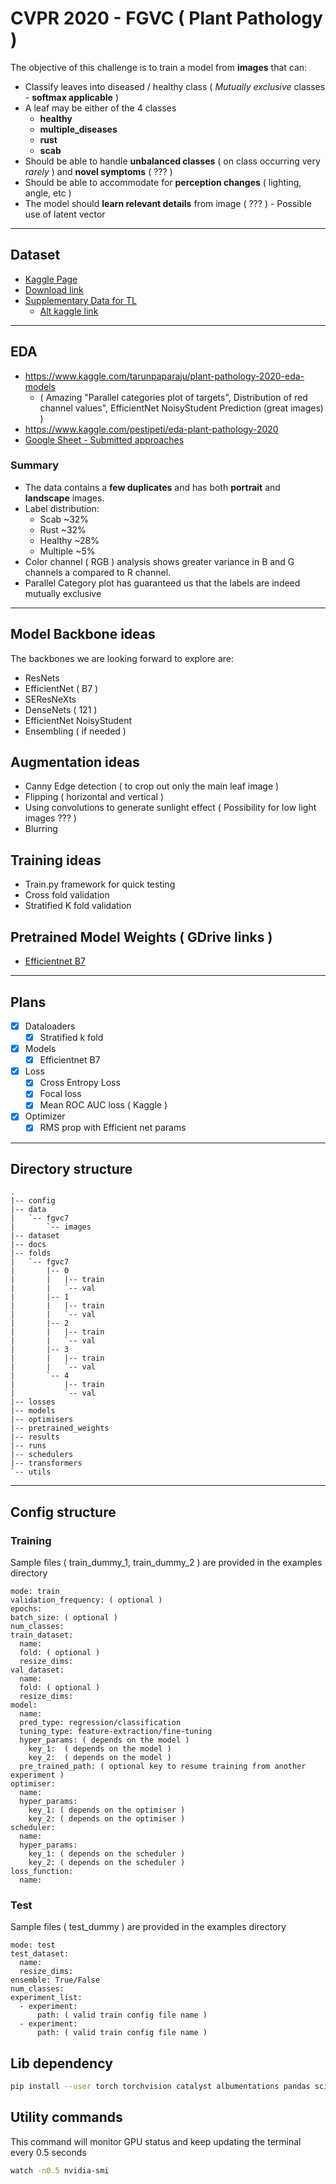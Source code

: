 # CVPR 2020 - FGVC ( Plant Pathology )
The objective of this challenge is to train a model from **images** that can:  
- Classify leaves into diseased / healthy class ( *Mutually exclusive* classes - **softmax applicable** )
- A leaf may be either of the 4 classes 
    - **healthy** 
    - **multiple_diseases** 
    - **rust**
    - **scab**
- Should be able to handle **unbalanced classes** ( on class occurring very *rarely* ) and **novel symptoms** ( ??? )
- Should be able to accommodate for **perception changes** ( lighting, angle, etc )
- The model should **learn relevant details** from image ( ??? ) - Possible use of latent vector

---

## Dataset
- [Kaggle Page](https://www.kaggle.com/c/plant-pathology-2020-fgvc7/data)
- [Download link](https://www.kaggle.com/c/18648/download-all)
- [Supplementary Data for TL](https://www.kaggle.com/c/plant-pathology-2020-fgvc7/discussion/135065)
    - [Alt kaggle link](https://www.kaggle.com/xhlulu/leafsnap-dataset)

---

## EDA
- https://www.kaggle.com/tarunpaparaju/plant-pathology-2020-eda-models
    - ( Amazing "Parallel categories plot of targets", Distribution of red channel values", EfficientNet NoisyStudent Prediction (great images) )
- https://www.kaggle.com/pestipeti/eda-plant-pathology-2020
- [Google Sheet - Submitted approaches](https://docs.google.com/spreadsheets/d/1VVi2HST5m4LFaSr-GBiUgQdsM6oA8O-mfq3UFKyqZU8/edit?usp=sharing)

### Summary
- The data contains a **few duplicates** and has both **portrait** and **landscape** images.
- Label distribution:
    - Scab ~32%
    - Rust ~32%
    - Healthy ~28%
    - Multiple ~5%
- Color channel ( RGB ) analysis shows greater variance in B and G channels a compared to R channel.
- Parallel Category plot has guaranteed us that the labels are indeed mutually exclusive

---

## Model Backbone ideas
The backbones we are looking forward to explore are:
- ResNets
- EfficientNet ( B7 )
- SEResNeXts
- DenseNets ( 121 )
- EfficientNet NoisyStudent
- Ensembling ( if needed )

## Augmentation ideas
- Canny Edge detection ( to crop out only the main leaf image )
- Flipping ( horizontal and vertical )
- Using convolutions to generate sunlight effect ( Possibility for low light images ??? )
- Blurring

## Training ideas
- Train.py framework for quick testing
- Cross fold validation
- Stratified K fold validation

## Pretrained Model Weights ( GDrive links )
- [Efficientnet B7](https://drive.google.com/drive/folders/1yza0tPWpx0t6qh6Pfqq_aZ_FrJ0RqCgc?usp=sharing)

---

## Plans
- [x] Dataloaders 
    - [x] Stratified k fold
- [x] Models
    - [x] Efficientnet B7
- [x] Loss
    - [x] Cross Entropy Loss
    - [x] Focal loss
    - [x] Mean ROC AUC loss ( Kaggle )
- [x] Optimizer
    - [x] RMS prop with Efficient net params

---

## Directory structure
```
.
|-- config
|-- data
|   `-- fgvc7
|       `-- images
|-- dataset
|-- docs
|-- folds
|   `-- fgvc7
|       |-- 0
|       |   |-- train
|       |   `-- val
|       |-- 1
|       |   |-- train
|       |   `-- val
|       |-- 2
|       |   |-- train
|       |   `-- val
|       |-- 3
|       |   |-- train
|       |   `-- val
|       `-- 4
|           |-- train
|           `-- val
|-- losses
|-- models
|-- optimisers
|-- pretrained_weights
|-- results
|-- runs
|-- schedulers
|-- transformers
`-- utils

```

---

## Config structure

### Training
Sample files ( train_dummy_1, train_dummy_2 ) are provided in the examples directory


```
mode: train
validation_frequency: ( optional )
epochs:
batch_size: ( optional )
num_classes: 
train_dataset: 
  name:
  fold: ( optional )
  resize_dims:
val_dataset: 
  name:
  fold: ( optional )
  resize_dims:
model: 
  name:
  pred_type: regression/classification
  tuning_type: feature-extraction/fine-tuning
  hyper_params: ( depends on the model )
    key_1:  ( depends on the model )
    key_2:  ( depends on the model )
  pre_trained_path: ( optional key to resume training from another experiment )
optimiser: 
  name: 
  hyper_params:
    key_1: ( depends on the optimiser )
    key_2: ( depends on the optimiser )
scheduler:
  name: 
  hyper_params:
    key_1: ( depends on the scheduler )
    key_2: ( depends on the scheduler )
loss_function: 
  name: 

```

### Test
Sample files ( test_dummy ) are provided in the examples directory

```
mode: test
test_dataset: 
  name:
  resize_dims:
ensemble: True/False
num_classes:
experiment_list:
  - experiment:
      path: ( valid train config file name )
  - experiment:
      path: ( valid train config file name )
```

## Lib dependency
```bash
pip install --user torch torchvision catalyst albumentations pandas scikit-image tqdm scikit-learn pyyaml
```

## Utility commands
This command will monitor GPU status and keep updating the terminal every 0.5 seconds  
```bash
watch -n0.5 nvidia-smi
```
